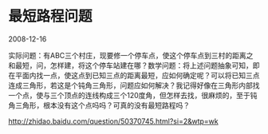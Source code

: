 # 最短路程问题
2008-12-16


实际问题：有ABC三个村庄，现要修一个停车点，使这个停车点到三村的距离之和最短，问，怎样建，将这个停车站建在哪？数学问题：将上述问题抽象可知，即在平面内找一点，使这点到已知三点的距离最短，应如何确定呢？可以将已知三点连成三角形，若这是个钝角三角形，问题应如何解决？我记得好像在三角形内部找一个点，使与三个顶点的连线构成三个120度角，但怎样去找，很麻烦的，至于钝角三角形，根本没有这个点吗吗？可真的没有最短路程吗？


http://zhidao.baidu.com/question/50370745.html?si=2&wtp=wk

